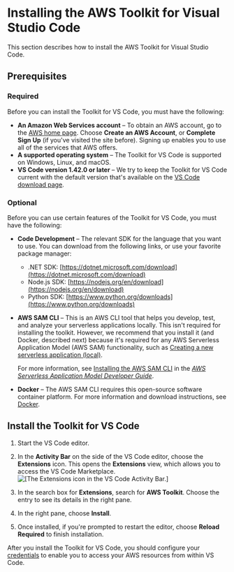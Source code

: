 # Installing the AWS Toolkit for Visual Studio Code<a name="setup-toolkit"></a>

This section describes how to install the AWS Toolkit for Visual Studio Code\.

## Prerequisites<a name="setup-prereq"></a>

### Required<a name="setup-prereq-req"></a>

Before you can install the Toolkit for VS Code, you must have the following:
+ **An Amazon Web Services account** – To obtain an AWS account, go to the [AWS home page](https://aws.amazon.com/)\. Choose **Create an AWS Account**, or **Complete Sign Up** \(if you've visited the site before\)\. Signing up enables you to use all of the services that AWS offers\.
+ **A supported operating system** – The Toolkit for VS Code is supported on Windows, Linux, and macOS\.
+ **VS Code version 1\.42\.0 or later** – We try to keep the Toolkit for VS Code current with the default version that's available on the [VS Code download page](https://code.visualstudio.com/)\.

### Optional<a name="setup-prereq-opt"></a>

Before you can use certain features of the Toolkit for VS Code, you must have the following:
+ **Code Development** – The relevant SDK for the language that you want to use\. You can download from the following links, or use your favorite package manager:
  + \.NET SDK: [https://dotnet.microsoft.com/download](https://dotnet.microsoft.com/download)
  + Node\.js SDK: [https://nodejs.org/en/download](https://nodejs.org/en/download)
  + Python SDK: [https://www.python.org/downloads](https://www.python.org/downloads)
+ **AWS SAM CLI** – This is an AWS CLI tool that helps you develop, test, and analyze your serverless applications locally\. This isn't required for installing the toolkit\. However, we recommend that you install it \(and Docker, described next\) because it's required for any AWS Serverless Application Model \(AWS SAM\) functionality, such as [Creating a new serverless application \(local\)](serverless-apps.md#serverless-apps-create)\.

  For more information, see [Installing the AWS SAM CLI](https://docs.aws.amazon.com/serverless-application-model/latest/developerguide/serverless-sam-cli-install.html) in the *[AWS Serverless Application Model Developer Guide](https://docs.aws.amazon.com/serverless-application-model/latest/developerguide/what-is-sam.html)*\.
+ **Docker** – The AWS SAM CLI requires this open\-source software container platform\. For more information and download instructions, see [Docker](https://www.docker.com/)\. 

## Install the Toolkit for VS Code<a name="setup-install"></a>

1. Start the VS Code editor\.

1. In the **Activity Bar** on the side of the VS Code editor, choose the **Extensions** icon\. This opens the **Extensions** view, which allows you to access the VS Code Marketplace\.  
![\[The Extensions icon in the VS Code Activity Bar.\]](http://docs.aws.amazon.com/toolkit-for-vscode/latest/userguide/images/aws-toolkit-extensions.png)

1. In the search box for **Extensions**, search for **AWS Toolkit**\. Choose the entry to see its details in the right pane\.

1. In the right pane, choose **Install**\.

1. Once installed, if you're prompted to restart the editor, choose **Reload Required** to finish installation\.

After you install the Toolkit for VS Code, you should configure your [credentials](establish-credentials.md) to enable you to access your AWS resources from within VS Code\.